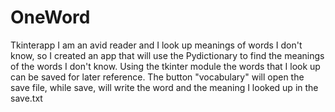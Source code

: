 # OneWord
 Tkinterapp
 I am an avid reader and I look up meanings of words I don't know, so I created an app that will use the Pydictionary to find the meanings of the words I don't know. Using the tkinter module the words that I look up can be saved for later reference. 
 The button "vocabulary" will open the save file, while save, will write the word and the meaning I looked up in the save.txt
